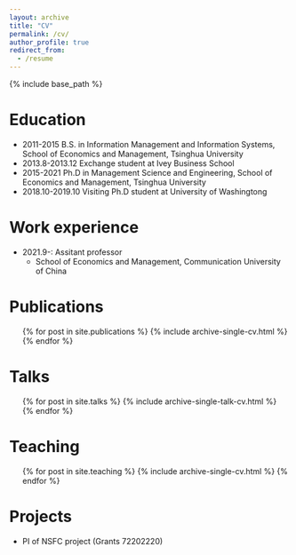 ```yaml
---
layout: archive
title: "CV"
permalink: /cv/
author_profile: true
redirect_from:
  - /resume
---
```


{% include base_path %}

Education
======
* 2011-2015 B.S. in Information Management and Information Systems, School of Economics and Management, Tsinghua University
* 2013.8-2013.12 Exchange student at Ivey Business School
* 2015-2021 Ph.D in Management Science and Engineering, School of Economics and Management, Tsinghua University
* 2018.10-2019.10 Visiting Ph.D student at University of Washingtong

Work experience
======
* 2021.9-: Assitant professor
  * School of Economics and Management, Communication University of China

Publications
======
  <ul>{% for post in site.publications %}
    {% include archive-single-cv.html %}
  {% endfor %}</ul>
  
Talks
======
  <ul>{% for post in site.talks %}
    {% include archive-single-talk-cv.html %}
  {% endfor %}</ul>
  
Teaching
======
  <ul>{% for post in site.teaching %}
    {% include archive-single-cv.html %}
  {% endfor %}</ul>
  
Projects
======
* PI of NSFC project (Grants 72202220)
